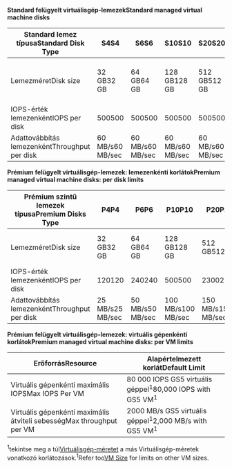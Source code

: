 <span data-ttu-id="e39e0-101">**Standard felügyelt virtuálisgép-lemezek**</span><span class="sxs-lookup"><span data-stu-id="e39e0-101">**Standard managed virtual machine disks**</span></span>

| <span data-ttu-id="e39e0-102">Standard lemez típusa</span><span class="sxs-lookup"><span data-stu-id="e39e0-102">Standard Disk Type</span></span>  | <span data-ttu-id="e39e0-103">S4</span><span class="sxs-lookup"><span data-stu-id="e39e0-103">S4</span></span>               | <span data-ttu-id="e39e0-104">S6</span><span class="sxs-lookup"><span data-stu-id="e39e0-104">S6</span></span>               | <span data-ttu-id="e39e0-105">S10</span><span class="sxs-lookup"><span data-stu-id="e39e0-105">S10</span></span>              | <span data-ttu-id="e39e0-106">S20</span><span class="sxs-lookup"><span data-stu-id="e39e0-106">S20</span></span>              | <span data-ttu-id="e39e0-107">S30</span><span class="sxs-lookup"><span data-stu-id="e39e0-107">S30</span></span>              | <span data-ttu-id="e39e0-108">S40</span><span class="sxs-lookup"><span data-stu-id="e39e0-108">S40</span></span>              | <span data-ttu-id="e39e0-109">S50</span><span class="sxs-lookup"><span data-stu-id="e39e0-109">S50</span></span>              | 
|---------------------|---------------------|---------------------|------------------|------------------|------------------|------------------|------------------| 
| <span data-ttu-id="e39e0-110">Lemezméret</span><span class="sxs-lookup"><span data-stu-id="e39e0-110">Disk size</span></span>           | <span data-ttu-id="e39e0-111">32 GB</span><span class="sxs-lookup"><span data-stu-id="e39e0-111">32 GB</span></span>            | <span data-ttu-id="e39e0-112">64 GB</span><span class="sxs-lookup"><span data-stu-id="e39e0-112">64 GB</span></span>            | <span data-ttu-id="e39e0-113">128 GB</span><span class="sxs-lookup"><span data-stu-id="e39e0-113">128 GB</span></span>           | <span data-ttu-id="e39e0-114">512 GB</span><span class="sxs-lookup"><span data-stu-id="e39e0-114">512 GB</span></span>           | <span data-ttu-id="e39e0-115">1024 GB (1 TB)</span><span class="sxs-lookup"><span data-stu-id="e39e0-115">1024 GB (1 TB)</span></span>   | <span data-ttu-id="e39e0-116">2048 GB (2TB)</span><span class="sxs-lookup"><span data-stu-id="e39e0-116">2048 GB (2TB)</span></span>    | <span data-ttu-id="e39e0-117">4095 GB (4 TB)</span><span class="sxs-lookup"><span data-stu-id="e39e0-117">4095 GB (4 TB)</span></span>   | 
| <span data-ttu-id="e39e0-118">IOPS-érték lemezenként</span><span class="sxs-lookup"><span data-stu-id="e39e0-118">IOPS per disk</span></span>       | <span data-ttu-id="e39e0-119">500</span><span class="sxs-lookup"><span data-stu-id="e39e0-119">500</span></span>              | <span data-ttu-id="e39e0-120">500</span><span class="sxs-lookup"><span data-stu-id="e39e0-120">500</span></span>              | <span data-ttu-id="e39e0-121">500</span><span class="sxs-lookup"><span data-stu-id="e39e0-121">500</span></span>              | <span data-ttu-id="e39e0-122">500</span><span class="sxs-lookup"><span data-stu-id="e39e0-122">500</span></span>              | <span data-ttu-id="e39e0-123">500</span><span class="sxs-lookup"><span data-stu-id="e39e0-123">500</span></span>              | <span data-ttu-id="e39e0-124">500</span><span class="sxs-lookup"><span data-stu-id="e39e0-124">500</span></span>             | <span data-ttu-id="e39e0-125">500</span><span class="sxs-lookup"><span data-stu-id="e39e0-125">500</span></span>              | 
| <span data-ttu-id="e39e0-126">Adattovábbítás lemezenként</span><span class="sxs-lookup"><span data-stu-id="e39e0-126">Throughput per disk</span></span> | <span data-ttu-id="e39e0-127">60 MB/s</span><span class="sxs-lookup"><span data-stu-id="e39e0-127">60 MB/sec</span></span> | <span data-ttu-id="e39e0-128">60 MB/s</span><span class="sxs-lookup"><span data-stu-id="e39e0-128">60 MB/sec</span></span> | <span data-ttu-id="e39e0-129">60 MB/s</span><span class="sxs-lookup"><span data-stu-id="e39e0-129">60 MB/sec</span></span> | <span data-ttu-id="e39e0-130">60 MB/s</span><span class="sxs-lookup"><span data-stu-id="e39e0-130">60 MB/sec</span></span> | <span data-ttu-id="e39e0-131">60 MB/s</span><span class="sxs-lookup"><span data-stu-id="e39e0-131">60 MB/sec</span></span> | <span data-ttu-id="e39e0-132">60 MB/s</span><span class="sxs-lookup"><span data-stu-id="e39e0-132">60 MB/sec</span></span> | <span data-ttu-id="e39e0-133">60 MB/s</span><span class="sxs-lookup"><span data-stu-id="e39e0-133">60 MB/sec</span></span> | 

<span data-ttu-id="e39e0-134">**Prémium felügyelt virtuálisgép-lemezek: lemezenkénti korlátok**</span><span class="sxs-lookup"><span data-stu-id="e39e0-134">**Premium managed virtual machine disks: per disk limits**</span></span>

| <span data-ttu-id="e39e0-135">Prémium szintű lemezek típusa</span><span class="sxs-lookup"><span data-stu-id="e39e0-135">Premium Disks Type</span></span>  | <span data-ttu-id="e39e0-136">P4</span><span class="sxs-lookup"><span data-stu-id="e39e0-136">P4</span></span>    | <span data-ttu-id="e39e0-137">P6</span><span class="sxs-lookup"><span data-stu-id="e39e0-137">P6</span></span>    | <span data-ttu-id="e39e0-138">P10</span><span class="sxs-lookup"><span data-stu-id="e39e0-138">P10</span></span>   | <span data-ttu-id="e39e0-139">P20</span><span class="sxs-lookup"><span data-stu-id="e39e0-139">P20</span></span>   | <span data-ttu-id="e39e0-140">P30</span><span class="sxs-lookup"><span data-stu-id="e39e0-140">P30</span></span>   | <span data-ttu-id="e39e0-141">P40</span><span class="sxs-lookup"><span data-stu-id="e39e0-141">P40</span></span>   | <span data-ttu-id="e39e0-142">P50</span><span class="sxs-lookup"><span data-stu-id="e39e0-142">P50</span></span>   | 
|---------------------|-------|-------|-------|-------|-------|-------|-------|
| <span data-ttu-id="e39e0-143">Lemezméret</span><span class="sxs-lookup"><span data-stu-id="e39e0-143">Disk size</span></span>           | <span data-ttu-id="e39e0-144">32 GB</span><span class="sxs-lookup"><span data-stu-id="e39e0-144">32 GB</span></span> | <span data-ttu-id="e39e0-145">64 GB</span><span class="sxs-lookup"><span data-stu-id="e39e0-145">64 GB</span></span> | <span data-ttu-id="e39e0-146">128 GB</span><span class="sxs-lookup"><span data-stu-id="e39e0-146">128 GB</span></span>| <span data-ttu-id="e39e0-147">512 GB</span><span class="sxs-lookup"><span data-stu-id="e39e0-147">512 GB</span></span>            | <span data-ttu-id="e39e0-148">1024 GB (1 TB)</span><span class="sxs-lookup"><span data-stu-id="e39e0-148">1024 GB (1 TB)</span></span>    | <span data-ttu-id="e39e0-149">2048 GB (2 TB)</span><span class="sxs-lookup"><span data-stu-id="e39e0-149">2048 GB (2 TB)</span></span>    | <span data-ttu-id="e39e0-150">4095 GB (4 TB)</span><span class="sxs-lookup"><span data-stu-id="e39e0-150">4095 GB (4 TB)</span></span>    | 
| <span data-ttu-id="e39e0-151">IOPS-érték lemezenként</span><span class="sxs-lookup"><span data-stu-id="e39e0-151">IOPS per disk</span></span>       | <span data-ttu-id="e39e0-152">120</span><span class="sxs-lookup"><span data-stu-id="e39e0-152">120</span></span>   | <span data-ttu-id="e39e0-153">240</span><span class="sxs-lookup"><span data-stu-id="e39e0-153">240</span></span>   | <span data-ttu-id="e39e0-154">500</span><span class="sxs-lookup"><span data-stu-id="e39e0-154">500</span></span>   | <span data-ttu-id="e39e0-155">2300</span><span class="sxs-lookup"><span data-stu-id="e39e0-155">2300</span></span>              | <span data-ttu-id="e39e0-156">5000</span><span class="sxs-lookup"><span data-stu-id="e39e0-156">5000</span></span>              | <span data-ttu-id="e39e0-157">7500</span><span class="sxs-lookup"><span data-stu-id="e39e0-157">7500</span></span>              | <span data-ttu-id="e39e0-158">7500</span><span class="sxs-lookup"><span data-stu-id="e39e0-158">7500</span></span>              | 
| <span data-ttu-id="e39e0-159">Adattovábbítás lemezenként</span><span class="sxs-lookup"><span data-stu-id="e39e0-159">Throughput per disk</span></span> | <span data-ttu-id="e39e0-160">25 MB/s</span><span class="sxs-lookup"><span data-stu-id="e39e0-160">25 MB/sec</span></span> | <span data-ttu-id="e39e0-161">50 MB/s</span><span class="sxs-lookup"><span data-stu-id="e39e0-161">50 MB/sec</span></span>  | <span data-ttu-id="e39e0-162">100 MB/s</span><span class="sxs-lookup"><span data-stu-id="e39e0-162">100 MB/sec</span></span> | <span data-ttu-id="e39e0-163">150 MB/s</span><span class="sxs-lookup"><span data-stu-id="e39e0-163">150 MB/sec</span></span> | <span data-ttu-id="e39e0-164">200 MB/s</span><span class="sxs-lookup"><span data-stu-id="e39e0-164">200 MB/sec</span></span> | <span data-ttu-id="e39e0-165">250 MB/s</span><span class="sxs-lookup"><span data-stu-id="e39e0-165">250 MB/sec</span></span> | <span data-ttu-id="e39e0-166">250 MB/s</span><span class="sxs-lookup"><span data-stu-id="e39e0-166">250 MB/sec</span></span> |

<span data-ttu-id="e39e0-167">**Prémium felügyelt virtuálisgép-lemezek: virtuális gépenkénti korlátok**</span><span class="sxs-lookup"><span data-stu-id="e39e0-167">**Premium managed virtual machine disks: per VM limits**</span></span>

| <span data-ttu-id="e39e0-168">Erőforrás</span><span class="sxs-lookup"><span data-stu-id="e39e0-168">Resource</span></span> | <span data-ttu-id="e39e0-169">Alapértelmezett korlát</span><span class="sxs-lookup"><span data-stu-id="e39e0-169">Default Limit</span></span> |
| --- | --- |
| <span data-ttu-id="e39e0-170">Virtuális gépenkénti maximális IOPS</span><span class="sxs-lookup"><span data-stu-id="e39e0-170">Max IOPS Per VM</span></span> |<span data-ttu-id="e39e0-171">80 000 IOPS GS5 virtuális géppel<sup>1</sup></span><span class="sxs-lookup"><span data-stu-id="e39e0-171">80,000 IOPS with GS5 VM<sup>1</sup></span></span> |
| <span data-ttu-id="e39e0-172">Virtuális gépenkénti maximális átviteli sebesség</span><span class="sxs-lookup"><span data-stu-id="e39e0-172">Max throughput per VM</span></span> |<span data-ttu-id="e39e0-173">2000 MB/s GS5 virtuális géppel<sup>1</sup></span><span class="sxs-lookup"><span data-stu-id="e39e0-173">2,000 MB/s with GS5 VM<sup>1</sup></span></span> |

<span data-ttu-id="e39e0-174"><sup>1</sup>tekintse meg a túl[Virtuálisgép-méretet](../articles/virtual-machines/linux/sizes.md?toc=%2fazure%2fvirtual-machines%2flinux%2ftoc.json) a más Virtuálisgép-méretek vonatkozó korlátozások.</span><span class="sxs-lookup"><span data-stu-id="e39e0-174"><sup>1</sup>Refer too[VM Size](../articles/virtual-machines/linux/sizes.md?toc=%2fazure%2fvirtual-machines%2flinux%2ftoc.json) for limits on other VM sizes.</span></span> 
